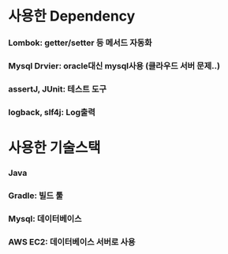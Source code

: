 # 사용한 Dependency

### Lombok: getter/setter 등 메서드 자동화

### Mysql Drvier: oracle대신 mysql사용 (클라우드 서버 문제..)

### assertJ, JUnit: 테스트 도구

### logback, slf4j: Log출력

# 사용한 기술스택

### Java

### Gradle: 빌드 툴

### Mysql: 데이터베이스

### AWS EC2: 데이터베이스 서버로 사용
